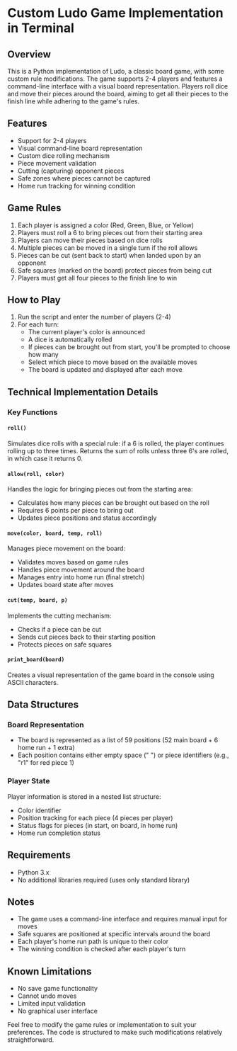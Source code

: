 # Custom Ludo Game Implementation in Terminal

## Overview
This is a Python implementation of Ludo, a classic board game, with some custom rule modifications. The game supports 2-4 players and features a command-line interface with a visual board representation. Players roll dice and move their pieces around the board, aiming to get all their pieces to the finish line while adhering to the game's rules.

## Features
- Support for 2-4 players
- Visual command-line board representation
- Custom dice rolling mechanism
- Piece movement validation
- Cutting (capturing) opponent pieces
- Safe zones where pieces cannot be captured
- Home run tracking for winning condition

## Game Rules
1. Each player is assigned a color (Red, Green, Blue, or Yellow)
2. Players must roll a 6 to bring pieces out from their starting area
3. Players can move their pieces based on dice rolls
4. Multiple pieces can be moved in a single turn if the roll allows
5. Pieces can be cut (sent back to start) when landed upon by an opponent
6. Safe squares (marked on the board) protect pieces from being cut
7. Players must get all four pieces to the finish line to win

## How to Play
1. Run the script and enter the number of players (2-4)
2. For each turn:
   - The current player's color is announced
   - A dice is automatically rolled
   - If pieces can be brought out from start, you'll be prompted to choose how many
   - Select which piece to move based on the available moves
   - The board is updated and displayed after each move

## Technical Implementation Details

### Key Functions

#### `roll()`
Simulates dice rolls with a special rule: if a 6 is rolled, the player continues rolling up to three times. Returns the sum of rolls unless three 6's are rolled, in which case it returns 0.

#### `allow(roll, color)`
Handles the logic for bringing pieces out from the starting area:
- Calculates how many pieces can be brought out based on the roll
- Requires 6 points per piece to bring out
- Updates piece positions and status accordingly

#### `move(color, board, temp, roll)`
Manages piece movement on the board:
- Validates moves based on game rules
- Handles piece movement around the board
- Manages entry into home run (final stretch)
- Updates board state after moves

#### `cut(temp, board, p)`
Implements the cutting mechanism:
- Checks if a piece can be cut
- Sends cut pieces back to their starting position
- Protects pieces on safe squares

#### `print_board(board)`
Creates a visual representation of the game board in the console using ASCII characters.

## Data Structures

### Board Representation
- The board is represented as a list of 59 positions (52 main board + 6 home run + 1 extra)
- Each position contains either empty space ("  ") or piece identifiers (e.g., "r1" for red piece 1)

### Player State
Player information is stored in a nested list structure:
- Color identifier
- Position tracking for each piece (4 pieces per player)
- Status flags for pieces (in start, on board, in home run)
- Home run completion status

## Requirements
- Python 3.x
- No additional libraries required (uses only standard library)

## Notes
- The game uses a command-line interface and requires manual input for moves
- Safe squares are positioned at specific intervals around the board
- Each player's home run path is unique to their color
- The winning condition is checked after each player's turn

## Known Limitations
- No save game functionality
- Cannot undo moves
- Limited input validation
- No graphical user interface

Feel free to modify the game rules or implementation to suit your preferences. The code is structured to make such modifications relatively straightforward.
